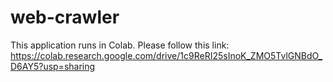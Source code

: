 # web-crawler

This application runs in Colab. Please follow this link:
https://colab.research.google.com/drive/1c9ReRI25sInoK_ZMO5TvlGNBdO_D6AY5?usp=sharing
